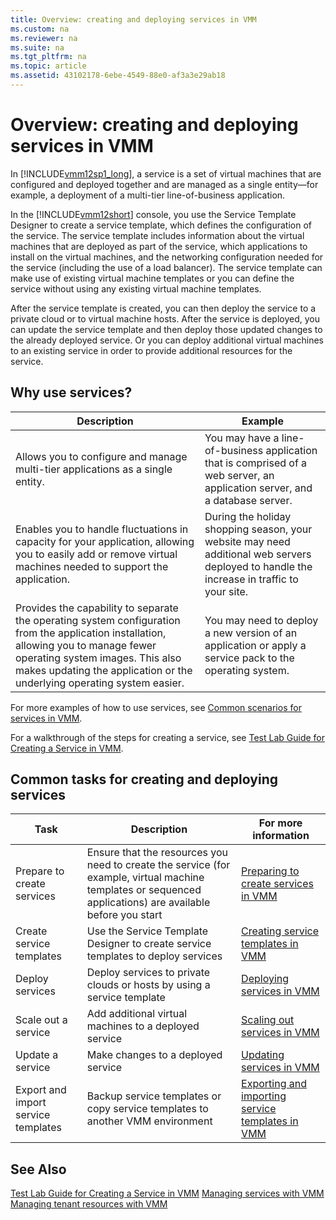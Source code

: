 ```yaml
---
title: Overview: creating and deploying services in VMM
ms.custom: na
ms.reviewer: na
ms.suite: na
ms.tgt_pltfrm: na
ms.topic: article
ms.assetid: 43102178-6ebe-4549-88e0-af3a3e29ab18
---
```

# Overview: creating and deploying services in VMM
In [!INCLUDE[vmm12sp1_long](Token/vmm12sp1_long_md.md)], a service is a set of virtual machines that are configured and deployed together and are managed as a single entity—for example, a deployment of a multi\-tier line\-of\-business application.

In the [!INCLUDE[vmm12short](Token/vmm12short_md.md)] console, you use the Service Template Designer to create a service template, which defines the configuration of the service. The service template includes information about the virtual machines that are deployed as part of the service, which applications to install on the virtual machines, and the networking configuration needed for the service \(including the use of a load balancer\). The service template can make use of existing virtual machine templates or you can define the service without using any existing virtual machine templates.

After the service template is created, you can then deploy the service to a private cloud or to virtual machine hosts. After the service is deployed, you can update the service template and then deploy those updated changes to the already deployed service. Or you can deploy additional virtual machines to an existing service in order to provide additional resources for the service.

## Why use services?

|Description|Example|
|---------------|-----------|
|Allows you to configure and manage multi\-tier applications as a single entity.|You may have a line\-of\-business application that is comprised of a web server, an application server, and a database server.|
|Enables you to handle fluctuations in capacity for your application, allowing you to easily add or remove virtual machines needed to support the application.|During the holiday shopping season, your website may need additional web servers deployed to handle the increase in traffic to your site.|
|Provides the capability to separate the operating system configuration from the application installation, allowing you to manage fewer operating system images. This also makes updating the application or the underlying operating system easier.|You may need to deploy a new version of an application or apply a service pack to the operating system.|

For more examples of how to use services, see [Common scenarios for services in VMM](Common-scenarios-for-services-in-VMM.md).

For a walkthrough of the steps for creating a service, see [Test Lab Guide for Creating a Service in VMM](http://www.microsoft.com/download/details.aspx?id=38837).

## Common tasks for creating and deploying services

|Task|Description|For more information|
|--------|---------------|------------------------|
|Prepare to create services|Ensure that the resources you need to create the service \(for example, virtual machine templates or sequenced applications\) are available before you start|[Preparing to create services in VMM](Preparing-to-create-services-in-VMM.md)|
|Create service templates|Use the Service Template Designer to create service templates to deploy services|[Creating service templates in VMM](Creating-service-templates-in-VMM.md)|
|Deploy services|Deploy services to private clouds or hosts by using a service template|[Deploying services in VMM](Deploying-services-in-VMM.md)|
|Scale out a service|Add additional virtual machines to a deployed service|[Scaling out services in VMM](Scaling-out-services-in-VMM.md)|
|Update a service|Make changes to a deployed service|[Updating services in VMM](Updating-services-in-VMM.md)|
|Export and import service templates|Backup service templates or copy service templates to another VMM environment|[Exporting and importing service templates in VMM](Exporting-and-importing-service-templates-in-VMM.md)|

## See Also
[Test Lab Guide for Creating a Service in VMM](http://www.microsoft.com/download/details.aspx?id=38837)
[Managing services with VMM](Managing-services-with-VMM.md)
[Managing tenant resources with VMM](Managing-tenant-resources-with-VMM.md)


